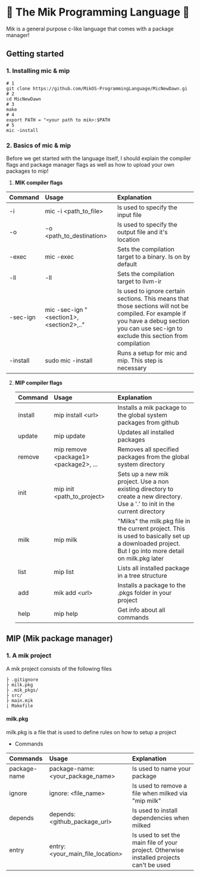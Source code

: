 # **🤖 The Mik Programming Language 🤖**

Mik is a general purpose c-like language that comes with a package manager!

## **Getting started**

### **1. Installing mic & mip**

    # 1
    git clone https://github.com/MikOS-ProgrammingLanguage/MicNewDawn.gi
    # 2
    cd MicNewDawn
    # 3
    make
    # 4
    export PATH = "<your path to mik>:$PATH
    # 5
    mic -install

### **2. Basics of mic & mip**

Before we get started with the language itself, I should explain the compiler flags and package manager flags as well as how to upload your own packages to mip!

1. **MIK compiler flags**

| Command | Usage | Explanation|
|:--------|:-----|:-----------|
|    -i   |mic -i <path_to_file> |  Is used to specify the input file|
|-o|-o <path_to_destination>|Is used to specify the output file and it's location|
|-exec|mic -exec|Sets the compilation target to a binary. Is on by default|
|-ll|-ll|Sets the compilation target to llvm-ir|
|-sec-ign|mic -sec-ign "\<section1>,\<section2>,.."|Is used to ignore certain sections. This means that those sections will not be compiled. For example if you have a debug section you can use sec-ign to exclude this section from compilation|
|-install|sudo mic -install|Runs a setup for mic and mip. This step is necessary|

2. **MIP compiler flags**

   | Command | Usage | Explanation |
   |:--------|:------|:------------|
   |install|mip install \<url>|Installs a mik package to the global system packages from github|
   |update|mip update|Updates all installed packages|
   |remove|mip remove \<package1> \<package2>, ...|Removes all specified packages from the global system directory|
   |init|mip init \<path_to_project>|Sets up a new mik project. Use a non existing directory to create a new directory. Use a '.' to init in the current directory|
   |milk|mip milk|"Milks" the milk.pkg file in the current project. This is used to basically set up a downloaded project. But I go into more detail on milk.pkg later|
   |list|mip list|Lists all installed package in a tree structure|
   |add|mik add \<url>|Installs a package to the .pkgs folder in your project|
   |help|mip help|Get info about all commands|

## **MIP (Mik package manager)**

### **1. A mik project**

A mik project consists of the following files

    ├ .gitignore
    ├ milk.pkg
    ├ .mik_pkgs/
    ├ src/
    ├ main.mik
    ⌊ Makefile

#### **milk.pkg**

milk.pkg is a file that is used to define rules on how to setup a project

- Commands

|Commands|Usage|Explanation|
|:--------|:-------|:------|
|package-name|package-name: \<your_package_name>|Is used to name your package|
|ignore|ignore: \<file_name>|Is used to remove a file when milked via "mip milk"|
|depends|depends: \<github_package_url>|Is used to install dependencies when milked|
|entry|entry: \<your_main_file_location>|Is used to set the main file of your project. Otherwise installed projects can't be used|
